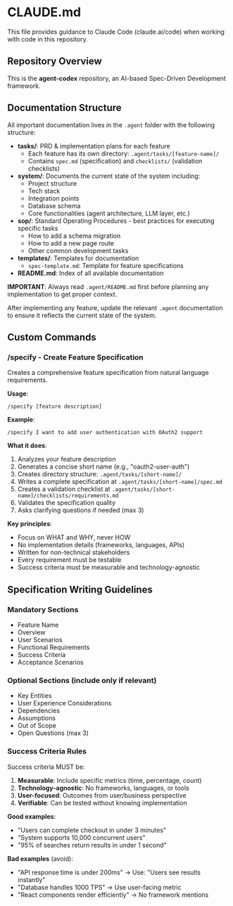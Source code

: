 # CLAUDE.md

This file provides guidance to Claude Code (claude.ai/code) when working with code in this repository.

## Repository Overview

This is the **agent-codex** repository, an AI-based Spec-Driven Development framework.

## Documentation Structure

All important documentation lives in the `.agent` folder with the following structure:

- **tasks/**: PRD & implementation plans for each feature
  - Each feature has its own directory: `.agent/tasks/[feature-name]/`
  - Contains `spec.md` (specification) and `checklists/` (validation checklists)
- **system/**: Documents the current state of the system including:
  - Project structure
  - Tech stack
  - Integration points
  - Database schema
  - Core functionalities (agent architecture, LLM layer, etc.)
- **sop/**: Standard Operating Procedures - best practices for executing specific tasks
  - How to add a schema migration
  - How to add a new page route
  - Other common development tasks
- **templates/**: Templates for documentation
  - `spec-template.md`: Template for feature specifications
- **README.md**: Index of all available documentation

**IMPORTANT**: Always read `.agent/README.md` first before planning any implementation to get proper context.

After implementing any feature, update the relevant `.agent` documentation to ensure it reflects the current state of the system.

## Custom Commands

### /specify - Create Feature Specification

Creates a comprehensive feature specification from natural language requirements.

**Usage**:
```
/specify [feature description]
```

**Example**:
```
/specify I want to add user authentication with OAuth2 support
```

**What it does**:
1. Analyzes your feature description
2. Generates a concise short name (e.g., "oauth2-user-auth")
3. Creates directory structure: `.agent/tasks/[short-name]/`
4. Writes a complete specification at `.agent/tasks/[short-name]/spec.md`
5. Creates a validation checklist at `.agent/tasks/[short-name]/checklists/requirements.md`
6. Validates the specification quality
7. Asks clarifying questions if needed (max 3)

**Key principles**:
- Focus on WHAT and WHY, never HOW
- No implementation details (frameworks, languages, APIs)
- Written for non-technical stakeholders
- Every requirement must be testable
- Success criteria must be measurable and technology-agnostic

## Specification Writing Guidelines

### Mandatory Sections
- Feature Name
- Overview
- User Scenarios
- Functional Requirements
- Success Criteria
- Acceptance Scenarios

### Optional Sections (include only if relevant)
- Key Entities
- User Experience Considerations
- Dependencies
- Assumptions
- Out of Scope
- Open Questions (max 3)

### Success Criteria Rules

Success criteria MUST be:
1. **Measurable**: Include specific metrics (time, percentage, count)
2. **Technology-agnostic**: No frameworks, languages, or tools
3. **User-focused**: Outcomes from user/business perspective
4. **Verifiable**: Can be tested without knowing implementation

**Good examples**:
- "Users can complete checkout in under 3 minutes"
- "System supports 10,000 concurrent users"
- "95% of searches return results in under 1 second"

**Bad examples** (avoid):
- "API response time is under 200ms" → Use: "Users see results instantly"
- "Database handles 1000 TPS" → Use user-facing metric
- "React components render efficiently" → No framework mentions
